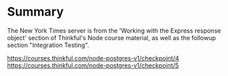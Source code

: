 # Summary
The New York Times server is from the 'Working with the Express response object' section of Thinkful's Node course material, as well as the followup section "Integration Testing".

https://courses.thinkful.com/node-postgres-v1/checkpoint/4
https://courses.thinkful.com/node-postgres-v1/checkpoint/5